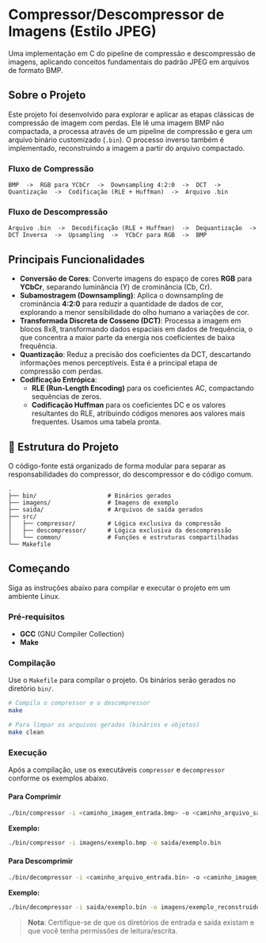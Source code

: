 # Compressor/Descompressor de Imagens (Estilo JPEG)

Uma implementação em C do pipeline de compressão e descompressão de imagens, aplicando conceitos fundamentais do padrão JPEG em arquivos de formato BMP.

## Sobre o Projeto

Este projeto foi desenvolvido para explorar e aplicar as etapas clássicas de compressão de imagem com perdas. Ele lê uma imagem BMP não compactada, a processa através de um pipeline de compressão e gera um arquivo binário customizado (`.bin`). O processo inverso também é implementado, reconstruindo a imagem a partir do arquivo compactado.

### Fluxo de Compressão
```
BMP  ->  RGB para YCbCr  ->  Downsampling 4:2:0  ->  DCT  ->  Quantização  ->  Codificação (RLE + Huffman)  ->  Arquivo .bin
```
### Fluxo de Descompressão
```
Arquivo .bin  ->  Decodificação (RLE + Huffman)  ->  Dequantização  ->  DCT Inversa  ->  Upsampling  ->  YCbCr para RGB  ->  BMP
```

## Principais Funcionalidades

* **Conversão de Cores**: Converte imagens do espaço de cores **RGB** para **YCbCr**, separando luminância (Y) de crominância (Cb, Cr).
* **Subamostragem (Downsampling)**: Aplica o downsampling de crominância **4:2:0** para reduzir a quantidade de dados de cor, explorando a menor sensibilidade do olho humano a variações de cor.
* **Transformada Discreta de Cosseno (DCT)**: Processa a imagem em blocos 8x8, transformando dados espaciais em dados de frequência, o que concentra a maior parte da energia nos coeficientes de baixa frequência.
* **Quantização**: Reduz a precisão dos coeficientes da DCT, descartando informações menos perceptíveis. Esta é a principal etapa de compressão com perdas.
* **Codificação Entrópica**:
    * **RLE (Run-Length Encoding)** para os coeficientes AC, compactando sequências de zeros.
    * **Codificação Huffman** para os coeficientes DC e os valores resultantes do RLE, atribuindo códigos menores aos valores mais frequentes. Usamos uma tabela pronta.

## 📂 Estrutura do Projeto

O código-fonte está organizado de forma modular para separar as responsabilidades do compressor, do descompressor e do código comum.

```
.
├── bin/                    # Binários gerados
├── imagens/                # Imagens de exemplo
├── saida/                  # Arquivos de saída gerados
├── src/
│   ├── compressor/         # Lógica exclusiva da compressão
│   ├── descompressor/      # Lógica exclusiva da descompressão
│   └── common/             # Funções e estruturas compartilhadas
└── Makefile
```

## Começando

Siga as instruções abaixo para compilar e executar o projeto em um ambiente Linux.

### Pré-requisitos

* **GCC** (GNU Compiler Collection)
* **Make**

### Compilação

Use o `Makefile` para compilar o projeto. Os binários serão gerados no diretório `bin/`.

```bash
# Compila o compressor e o descompressor
make

# Para limpar os arquivos gerados (binários e objetos)
make clean
```

### Execução

Após a compilação, use os executáveis `compressor` e `decompressor` conforme os exemplos abaixo.

#### Para Comprimir
```bash
./bin/compressor -i <caminho_imagem_entrada.bmp> -o <caminho_arquivo_saida.bin>
```

**Exemplo:**
```bash
./bin/compressor -i imagens/exemplo.bmp -o saida/exemplo.bin
```

#### Para Descomprimir
```bash
./bin/decompressor -i <caminho_arquivo_entrada.bin> -o <caminho_imagem_saida.bmp>
```
**Exemplo:**
```bash
./bin/decompressor -i saida/exemplo.bin -o imagens/exemplo_reconstruido.bmp
```
> **Nota**: Certifique-se de que os diretórios de entrada e saída existam e que você tenha permissões de leitura/escrita.